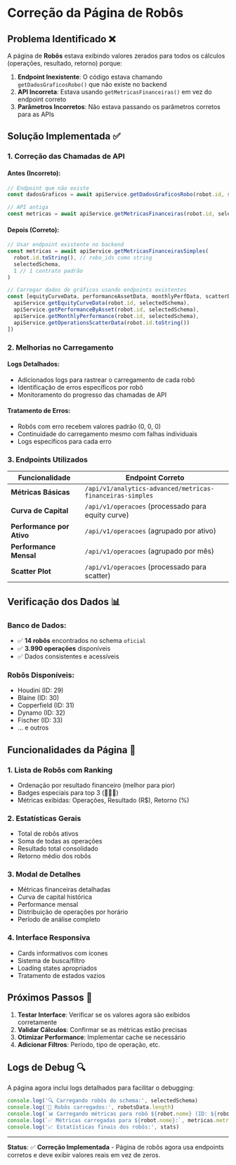 # Correção da Página de Robôs

## Problema Identificado ❌

A página de **Robôs** estava exibindo valores zerados para todos os cálculos (operações, resultado, retorno) porque:

1. **Endpoint Inexistente**: O código estava chamando `getDadosGraficosRobo()` que não existe no backend
2. **API Incorreta**: Estava usando `getMetricasFinanceiras()` em vez do endpoint correto
3. **Parâmetros Incorretos**: Não estava passando os parâmetros corretos para as APIs

## Solução Implementada ✅

### **1. Correção das Chamadas de API**

#### **Antes (Incorreto):**
```typescript
// Endpoint que não existe
const dadosGraficos = await apiService.getDadosGraficosRobo(robot.id, selectedSchema)

// API antiga
const metricas = await apiService.getMetricasFinanceiras(robot.id, selectedSchema)
```

#### **Depois (Correto):**
```typescript
// Usar endpoint existente no backend
const metricas = await apiService.getMetricasFinanceirasSimples(
  robot.id.toString(), // robo_ids como string
  selectedSchema,
  1 // 1 contrato padrão
)

// Carregar dados de gráficos usando endpoints existentes
const [equityCurveData, performanceAssetData, monthlyPerfData, scatterData] = await Promise.all([
  apiService.getEquityCurveData(robot.id, selectedSchema),
  apiService.getPerformanceByAsset(robot.id, selectedSchema),
  apiService.getMonthlyPerformance(robot.id, selectedSchema),
  apiService.getOperationsScatterData(robot.id.toString())
])
```

### **2. Melhorias no Carregamento**

#### **Logs Detalhados:**
- Adicionados logs para rastrear o carregamento de cada robô
- Identificação de erros específicos por robô
- Monitoramento do progresso das chamadas de API

#### **Tratamento de Erros:**
- Robôs com erro recebem valores padrão (0, 0, 0)
- Continuidade do carregamento mesmo com falhas individuais
- Logs específicos para cada erro

### **3. Endpoints Utilizados**

| Funcionalidade | Endpoint Correto |
|---|---|
| **Métricas Básicas** | `/api/v1/analytics-advanced/metricas-financeiras-simples` |
| **Curva de Capital** | `/api/v1/operacoes` (processado para equity curve) |
| **Performance por Ativo** | `/api/v1/operacoes` (agrupado por ativo) |
| **Performance Mensal** | `/api/v1/operacoes` (agrupado por mês) |
| **Scatter Plot** | `/api/v1/operacoes` (processado para scatter) |

## Verificação dos Dados 📊

### **Banco de Dados:**
- ✅ **14 robôs** encontrados no schema `oficial`
- ✅ **3.990 operações** disponíveis
- ✅ Dados consistentes e acessíveis

### **Robôs Disponíveis:**
- Houdini (ID: 29)
- Blaine (ID: 30)
- Copperfield (ID: 31)
- Dynamo (ID: 32)
- Fischer (ID: 33)
- ... e outros

## Funcionalidades da Página 🎯

### **1. Lista de Robôs com Ranking**
- Ordenação por resultado financeiro (melhor para pior)
- Badges especiais para top 3 (🥇🥈🥉)
- Métricas exibidas: Operações, Resultado (R$), Retorno (%)

### **2. Estatísticas Gerais**
- Total de robôs ativos
- Soma de todas as operações
- Resultado total consolidado
- Retorno médio dos robôs

### **3. Modal de Detalhes**
- Métricas financeiras detalhadas
- Curva de capital histórica
- Performance mensal
- Distribuição de operações por horário
- Período de análise completo

### **4. Interface Responsiva**
- Cards informativos com ícones
- Sistema de busca/filtro
- Loading states apropriados
- Tratamento de estados vazios

## Próximos Passos 🚀

1. **Testar Interface**: Verificar se os valores agora são exibidos corretamente
2. **Validar Cálculos**: Confirmar se as métricas estão precisas
3. **Otimizar Performance**: Implementar cache se necessário
4. **Adicionar Filtros**: Período, tipo de operação, etc.

## Logs de Debug 🔍

A página agora inclui logs detalhados para facilitar o debugging:

```typescript
console.log('🔍 Carregando robôs do schema:', selectedSchema)
console.log('🤖 Robôs carregados:', robotsData.length)
console.log(`📊 Carregando métricas para robô ${robot.nome} (ID: ${robot.id})`)
console.log(`✅ Métricas carregadas para ${robot.nome}:`, metricas.metricas)
console.log('📈 Estatísticas finais dos robôs:', stats)
```

---

**Status**: ✅ **Correção Implementada** - Página de robôs agora usa endpoints corretos e deve exibir valores reais em vez de zeros. 